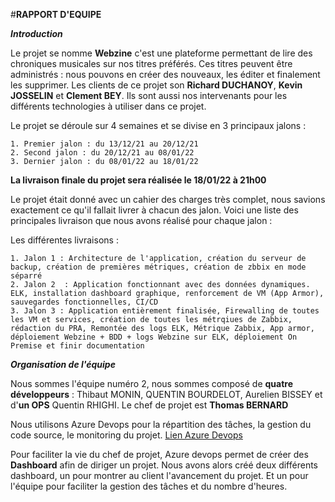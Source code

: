 ﻿#**RAPPORT D'EQUIPE**


**_Introduction_**

Le projet se nomme **Webzine** c'est une plateforme permettant de lire des chroniques musicales sur nos titres préférés. Ces titres peuvent être administrés : nous pouvons en créer des nouveaux, les éditer et finalement les supprimer. 
Les clients de ce projet son **Richard DUCHANOY**, **Kevin JOSSELIN** et **Clement BEY**. Ils sont aussi nos intervenants pour les différents technologies à utiliser dans ce projet.

Le projet se déroule sur 4 semaines et se divise en 3 principaux jalons :

    1. Premier jalon : du 13/12/21 au 20/12/21
    2. Second jalon : du 20/12/21 au 08/01/22
    3. Dernier jalon : du 08/01/22 au 18/01/22

**La livraison finale du projet sera réalisée le 18/01/22 à 21h00**

Le projet était donné avec un cahier des charges très complet, nous savions exactement ce qu'il fallait livrer à chacun des jalon. Voici une liste des principales livraison que nous avons réalisé pour chaque jalon :

Les différentes livraisons : 

    1. Jalon 1 : Architecture de l'application, création du serveur de backup, création de premières métriques, création de zbbix en mode séparré
    2. Jalon 2  : Application fonctionnant avec des données dynamiques. ELK, installation dashboard graphique, renforcement de VM (App Armor), sauvegardes fonctionnelles, CI/CD
    3. Jalon 3 : Application entièrement finalisée, Firewalling de toutes les VM et services, création de toutes les métrqiues de Zabbix, rédaction du PRA, Remontée des logs ELK, Métrique Zabbix, App armor, déploiement Webzine + BDD + logs Webzine sur ELK, déploiement On Premise et finir documentation


**_Organisation de l'équipe_**

Nous sommes l'équipe numéro 2, nous sommes composé de **quatre développeurs** : Thibaut MONIN, QUENTIN BOURDELOT, Aurelien BISSEY et d'**un OPS** Quentin RHIGHI. Le chef de projet est **Thomas BERNARD**

Nous utilisons Azure Devops pour la répartition des tâches, la gestion du code source, le monitoring du projet. [Lien Azure Devops](https://dev.azure.com/2024-D1-P3-E2/Webzine)

Pour faciliter la vie du chef de projet, Azure devops permet de créer des **Dashboard** afin de diriger un projet. Nous avons alors créé deux différents dashboard, un pour montrer au client l'avancement du projet. Et un pour l'équipe pour faciliter la gestion des tâches et du nombre d'heures.

